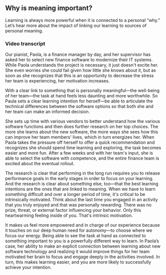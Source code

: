 ## Why is meaning important?

Learning is always more powerful when it is connected to a personal “why.” Let’s hear more about the impact of linking our learning to sources of personal meaning.

### Video transcript

Our pianist, Paola, is a finance manager by day, and her supervisor has asked her to select new finance software to modernize their IT systems. While Paola understands the project is necessary, it just doesn't excite her. She even worries she could fail given how little she knows about it, but as soon as she recognizes that this is an opportunity to decrease the stress her team is experiencing, her motivation increases.

With a clear link to something that is personally meaningful—the well-being of her team—the task at hand feels less daunting and more worthwhile. So Paula sets a clear learning intention for herself—be able to articulate the technical differences between the software options so that both she and her team can make an informed decision.

She sets up time with various vendors to better understand how the various software functions and then does further research on her top choices. The more she learns about the new software, the more ways she sees how this can improve her team members' lives, which in turn energizes her. When Paola takes the pressure off herself to offer a quick recommendation and recognizes she should spend time learning and exploring, the task becomes easier and more fun. After a few weeks and with her team's input, she is able to select the software with competence, and the entire finance team is excited about the eventual rollout.

The research is clear that performing in the long run requires you to release performance goals in the early stages in order to focus on your learning. And the research is clear about something else, too—that the best learning intentions are the ones that are linked to meaning. When we have to learn something difficult and over a longer period of time, it's critical to be intrinsically motivated. Think about the last time you engaged in an activity that you truly enjoyed and that was personally rewarding. There was no prize, threat, or external factor influencing your behavior. Only this heartwarming feeling inside of you. That's intrinsic motivation.

It makes us feel more empowered and in charge of our experience because it touches on our deep human need for autonomy—to choose where we focus our energy. Being able to see the task at hand as connected to something important to you is a powerfully different way to learn. In Paola’s case, her ability to make an explicit connection between learning about new software technology and realizing it would improve things for her team motivated her brain to focus and engage deeply in the activities involved. In turn, this makes learning easier, and you are more likely to successfully achieve your intention.
